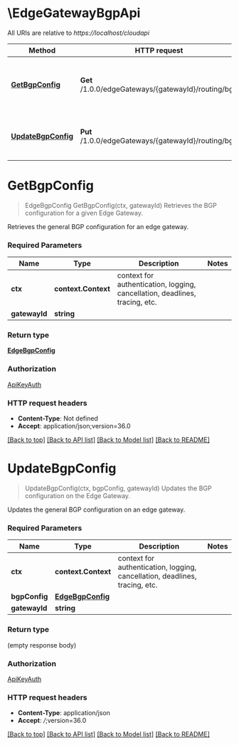 # \EdgeGatewayBgpApi

All URIs are relative to *https://localhost/cloudapi*

Method | HTTP request | Description
------------- | ------------- | -------------
[**GetBgpConfig**](EdgeGatewayBgpApi.md#GetBgpConfig) | **Get** /1.0.0/edgeGateways/{gatewayId}/routing/bgp | Retrieves the BGP configuration for a given Edge Gateway.
[**UpdateBgpConfig**](EdgeGatewayBgpApi.md#UpdateBgpConfig) | **Put** /1.0.0/edgeGateways/{gatewayId}/routing/bgp | Updates the BGP configuration on the Edge Gateway.


# **GetBgpConfig**
> EdgeBgpConfig GetBgpConfig(ctx, gatewayId)
Retrieves the BGP configuration for a given Edge Gateway.

Retrieves the general BGP configuration for an edge gateway. 

### Required Parameters

Name | Type | Description  | Notes
------------- | ------------- | ------------- | -------------
 **ctx** | **context.Context** | context for authentication, logging, cancellation, deadlines, tracing, etc.
  **gatewayId** | **string**|  | 

### Return type

[**EdgeBgpConfig**](EdgeBgpConfig.md)

### Authorization

[ApiKeyAuth](../README.md#ApiKeyAuth)

### HTTP request headers

 - **Content-Type**: Not defined
 - **Accept**: application/json;version=36.0

[[Back to top]](#) [[Back to API list]](../README.md#documentation-for-api-endpoints) [[Back to Model list]](../README.md#documentation-for-models) [[Back to README]](../README.md)

# **UpdateBgpConfig**
> UpdateBgpConfig(ctx, bgpConfig, gatewayId)
Updates the BGP configuration on the Edge Gateway.

Updates the general BGP configuration on an edge gateway. 

### Required Parameters

Name | Type | Description  | Notes
------------- | ------------- | ------------- | -------------
 **ctx** | **context.Context** | context for authentication, logging, cancellation, deadlines, tracing, etc.
  **bgpConfig** | [**EdgeBgpConfig**](EdgeBgpConfig.md)|  | 
  **gatewayId** | **string**|  | 

### Return type

 (empty response body)

### Authorization

[ApiKeyAuth](../README.md#ApiKeyAuth)

### HTTP request headers

 - **Content-Type**: application/json
 - **Accept**: *_/_*;version=36.0

[[Back to top]](#) [[Back to API list]](../README.md#documentation-for-api-endpoints) [[Back to Model list]](../README.md#documentation-for-models) [[Back to README]](../README.md)

